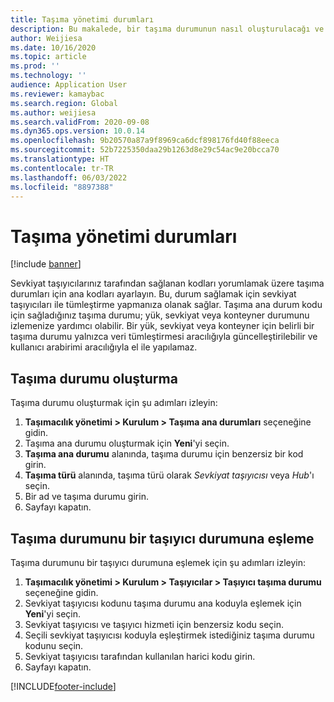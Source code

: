 ```yaml
---
title: Taşıma yönetimi durumları
description: Bu makalede, bir taşıma durumunun nasıl oluşturulacağı ve o durumun bir taşıyıcı durumuna nasıl eşleneceği açıklanmaktadır.
author: Weijiesa
ms.date: 10/16/2020
ms.topic: article
ms.prod: ''
ms.technology: ''
audience: Application User
ms.reviewer: kamaybac
ms.search.region: Global
ms.author: weijiesa
ms.search.validFrom: 2020-09-08
ms.dyn365.ops.version: 10.0.14
ms.openlocfilehash: 9b20570a87a9f8969ca6dcf898176fd40f88eeca
ms.sourcegitcommit: 52b7225350daa29b1263d8e29c54ac9e20bcca70
ms.translationtype: HT
ms.contentlocale: tr-TR
ms.lasthandoff: 06/03/2022
ms.locfileid: "8897388"
---
```

# <a name="transportation-management-statuses"></a>Taşıma yönetimi durumları

[!include [banner](../includes/banner.md)]

Sevkiyat taşıyıcılarınız tarafından sağlanan kodları yorumlamak üzere taşıma durumları için ana kodları ayarlayın. Bu, durum sağlamak için sevkiyat taşıyıcıları ile tümleştirme yapmanıza olanak sağlar. Taşıma ana durum kodu için sağladığınız taşıma durumu; yük, sevkiyat veya konteyner durumunu izlemenize yardımcı olabilir. Bir yük, sevkiyat veya konteyner için belirli bir taşıma durumu yalnızca veri tümleştirmesi aracılığıyla güncelleştirilebilir ve kullanıcı arabirimi aracılığıyla el ile yapılamaz.

## <a name="create-a-transportation-status"></a>Taşıma durumu oluşturma

Taşıma durumu oluşturmak için şu adımları izleyin:

1. **Taşımacılık yönetimi \> Kurulum \> Taşıma ana durumları** seçeneğine gidin.
1. Taşıma ana durumu oluşturmak için **Yeni**'yi seçin.
1. **Taşıma ana durumu** alanında, taşıma durumu için benzersiz bir kod girin.
1. **Taşıma türü** alanında, taşıma türü olarak *Sevkiyat taşıyıcısı* veya *Hub*'ı seçin.
1. Bir ad ve taşıma durumu girin.
1. Sayfayı kapatın.

## <a name="map-a-transportation-status-to-a-carrier-status"></a>Taşıma durumunu bir taşıyıcı durumuna eşleme

Taşıma durumunu bir taşıyıcı durumuna eşlemek için şu adımları izleyin:

1. **Taşımacılık yönetimi \> Kurulum \> Taşıyıcılar \> Taşıyıcı taşıma durumu** seçeneğine gidin.
1. Sevkiyat taşıyıcısı kodunu taşıma durumu ana koduyla eşlemek için **Yeni**'yi seçin.
1. Sevkiyat taşıyıcısı ve taşıyıcı hizmeti için benzersiz kodu seçin.
1. Seçili sevkiyat taşıyıcısı koduyla eşleştirmek istediğiniz taşıma durumu kodunu seçin.
1. Sevkiyat taşıyıcısı tarafından kullanılan harici kodu girin.
1. Sayfayı kapatın.


[!INCLUDE[footer-include](../../includes/footer-banner.md)]